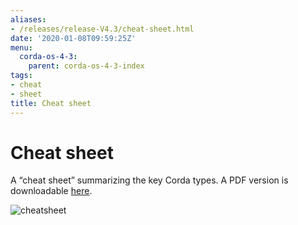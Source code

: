 ```yaml
---
aliases:
- /releases/release-V4.3/cheat-sheet.html
date: '2020-01-08T09:59:25Z'
menu:
  corda-os-4-3:
    parent: corda-os-4-3-index
tags:
- cheat
- sheet
title: Cheat sheet
---
```



# Cheat sheet

A “cheat sheet” summarizing the key Corda types. A PDF version is downloadable [here](/en/pdf/corda-cheat-sheet.pdf).

![cheatsheet](/en/images/cheatsheet.jpg "cheatsheet")

